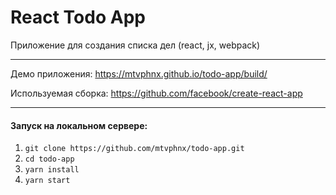 # React Todo App
Приложение для создания списка дел (react, jx, webpack)
____

Демо приложения: https://mtvphnx.github.io/todo-app/build/

Используемая сборка: https://github.com/facebook/create-react-app

____

#### Запуск на локальном сервере:

1.  `git clone https://github.com/mtvphnx/todo-app.git`
2.  `cd todo-app`
3.  `yarn install`
4.  `yarn start`
